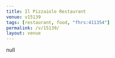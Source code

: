 ```yaml
---
title: Il Pizzaiolo Restaurant
venue: v15139
tags: [restaurant, food, "fhrs:411354"]
permalink: /v/15139/
layout: venue
---
```

null